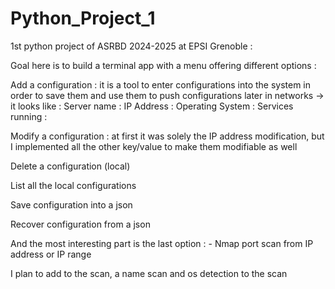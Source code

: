 # Python_Project_1

1st python project of ASRBD 2024-2025 at EPSI Grenoble :

Goal here is to build a terminal app with a menu offering different options :

Add a configuration : it is a tool to enter configurations into the system in order to save them and use them to push configurations later in networks
  -> it looks like :
                    Server name : 
                    IP Address : 
                    Operating System :
                    Services running :
                    
Modify a configuration : at first it was solely the IP address modification, but I implemented all the other key/value to make them modifiable as well

Delete a configuration (local)

List all the local configurations

Save configuration into a json

Recover configuration from a json

And the most interesting part is the last option :
    - Nmap port scan from IP address or IP range

I plan to add to the scan, a name scan and os detection to the scan
    
